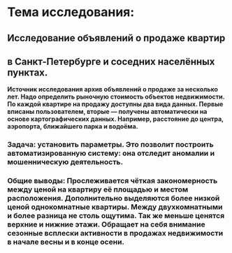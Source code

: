 # Тема исследования:
## Исследование объявлений о продаже квартир
## в  Санкт-Петербурге и соседних населённых пунктах.

**Источник исследования архив объявлений о продаже за несколько лет. Надо определить рыночную стоимость объектов недвижимости. По каждой квартире на продажу доступны два вида данных. Первые вписаны пользователем, вторые — получены автоматически на основе картографических данных. Например, расстояние до центра, аэропорта, ближайшего парка и водоёма.**

###  Задача: установить параметры. Это позволит построить автоматизированную систему: она отследит аномалии и мошенническую деятельность.

### Общие выводы: Прослеживается чёткая закономерность между ценой на квартиру её площадью и местом расположения. Дополнительно выделяются более низкой ценой однокомнатные квартиры. Между двухкомнатными и более разница не столь ощутима. Так же меньше ценятся верхние и нижние этажи. Обращает на себя внимание сезонные всплески активности в продажах недвижимости в начале весны и в конце осени.

